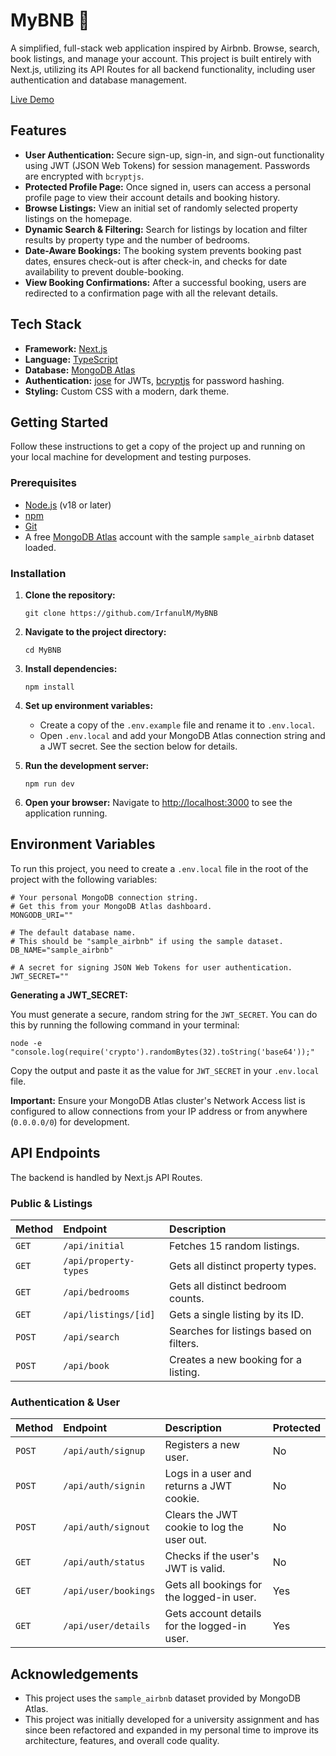 # MyBNB 🏡

A simplified, full-stack web application inspired by Airbnb. Browse, search, book listings, and manage your account. This project is built entirely with Next.js, utilizing its API Routes for all backend functionality, including user authentication and database management.

[Live Demo](bedandbreakfast.vercel.app)

## Features

* **User Authentication:** Secure sign-up, sign-in, and sign-out functionality using JWT (JSON Web Tokens) for session management. Passwords are encrypted with `bcryptjs`.
* **Protected Profile Page:** Once signed in, users can access a personal profile page to view their account details and booking history.
* **Browse Listings:** View an initial set of randomly selected property listings on the homepage.
* **Dynamic Search & Filtering:** Search for listings by location and filter results by property type and the number of bedrooms.
* **Date-Aware Bookings:** The booking system prevents booking past dates, ensures check-out is after check-in, and checks for date availability to prevent double-booking.
* **View Booking Confirmations:** After a successful booking, users are redirected to a confirmation page with all the relevant details.

## Tech Stack

* **Framework:** [Next.js](https://nextjs.org/)
* **Language:** [TypeScript](https://www.typescriptlang.org/)
* **Database:** [MongoDB Atlas](https://www.mongodb.com/atlas)
* **Authentication:** [jose](https://github.com/panva/jose) for JWTs, [bcryptjs](https://github.com/dcodeIO/bcrypt.js) for password hashing.
* **Styling:** Custom CSS with a modern, dark theme.

## Getting Started

Follow these instructions to get a copy of the project up and running on your local machine for development and testing purposes.

### Prerequisites

* [Node.js](https://nodejs.org/en/) (v18 or later)
* [npm](https://www.npmjs.com/)
* [Git](https://git-scm.com/)
* A free [MongoDB Atlas](https://www.mongodb.com/cloud/atlas/register) account with the sample `sample_airbnb` dataset loaded.

### Installation

1.  **Clone the repository:**

        git clone https://github.com/IrfanulM/MyBNB

2.  **Navigate to the project directory:**

        cd MyBNB

3.  **Install dependencies:**

        npm install

4.  **Set up environment variables:**
    * Create a copy of the `.env.example` file and rename it to `.env.local`.
    * Open `.env.local` and add your MongoDB Atlas connection string and a JWT secret. See the section below for details.

5.  **Run the development server:**

        npm run dev

6.  **Open your browser:** Navigate to [http://localhost:3000](http://localhost:3000) to see the application running.

## Environment Variables

To run this project, you need to create a `.env.local` file in the root of the project with the following variables:

    # Your personal MongoDB connection string.
    # Get this from your MongoDB Atlas dashboard.
    MONGODB_URI=""

    # The default database name.
    # This should be "sample_airbnb" if using the sample dataset.
    DB_NAME="sample_airbnb"

    # A secret for signing JSON Web Tokens for user authentication.
    JWT_SECRET=""

**Generating a JWT_SECRET:**

You must generate a secure, random string for the `JWT_SECRET`. You can do this by running the following command in your terminal:

    node -e "console.log(require('crypto').randomBytes(32).toString('base64'));"

Copy the output and paste it as the value for `JWT_SECRET` in your `.env.local` file.

**Important:** Ensure your MongoDB Atlas cluster's Network Access list is configured to allow connections from your IP address or from anywhere (`0.0.0.0/0`) for development.

## API Endpoints

The backend is handled by Next.js API Routes.

### Public & Listings

| Method | Endpoint              | Description                               |
| :----- | :-------------------- | :---------------------------------------- |
| `GET`  | `/api/initial`        | Fetches 15 random listings.               |
| `GET`  | `/api/property-types` | Gets all distinct property types.         |
| `GET`  | `/api/bedrooms`       | Gets all distinct bedroom counts.         |
| `GET`  | `/api/listings/[id]`  | Gets a single listing by its ID.          |
| `POST` | `/api/search`         | Searches for listings based on filters.   |
| `POST` | `/api/book`           | Creates a new booking for a listing.      |

### Authentication & User

| Method | Endpoint             | Description                               | Protected |
| :----- | :------------------- | :---------------------------------------- | :-------- |
| `POST` | `/api/auth/signup`   | Registers a new user.                     | No        |
| `POST` | `/api/auth/signin`   | Logs in a user and returns a JWT cookie.  | No        |
| `POST` | `/api/auth/signout`  | Clears the JWT cookie to log the user out.| No        |
| `GET`  | `/api/auth/status`   | Checks if the user's JWT is valid.        | No        |
| `GET`  | `/api/user/bookings` | Gets all bookings for the logged-in user. | Yes       |
| `GET`  | `/api/user/details`  | Gets account details for the logged-in user. | Yes       |

## Acknowledgements

* This project uses the `sample_airbnb` dataset provided by MongoDB Atlas.
* This project was initially developed for a university assignment and has since been refactored and expanded in my personal time to improve its architecture, features, and overall code quality.